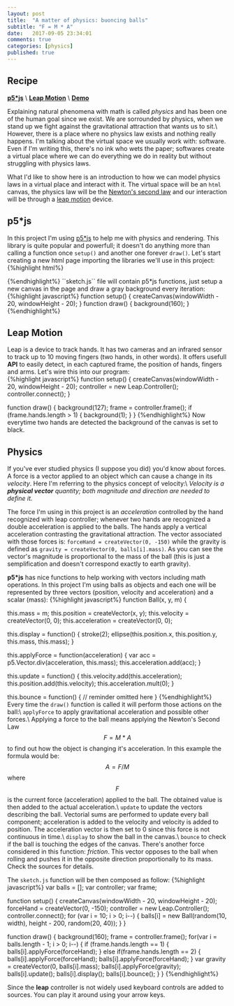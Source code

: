 ```yaml
---
layout: post
title:  "A matter of physics: buoncing balls"
subtitle: "F = M * A"
date:   2017-09-05 23:34:01
comments: true
categories: [physics]
published: true
---
```

## Recipe
<i class="fa fa-check-square" style="color:#828282"></i> **[p5*js](https://p5js.org/)** \\
<i class="fa fa-check-square" style="color:#828282"></i> **[Leap Motion](https://www.leapmotion.com/)** \\
<i class="fa fa-play-circle" style="color:#828282"></i> **[Demo](https://pollaiolo.github.io/bouncing-balls/)** 

Explaining natural phenomena with math is called *physics* and has been one of the human goal since we exist. We are sorrounded by physics, when we stand up we fight against the gravitational attraction that wants us to sit.\\
However, there is a place where no physics law exists and nothing really happens. I'm talking about the virtual space we usually work with: software. Even if I'm writing this, there's no ink who wets the paper; softwares create a virtual place where we can do everything we do in reality but without struggling with physics laws.

What I'd like to show here is an introduction to how we can model physics laws in a virtual place and interact with it. The virtual space will be an `html` canvas, the physics law will be the [Newton's second law](https://en.wikipedia.org/wiki/Newton%27s_laws_of_motion) and our interaction will be through a [leap motion](https://www.leapmotion.com/) device.

## p5*js
In this project I'm using [p5*js](https://p5js.org/) to help me with physics and rendering. This library is quite popular and powerfull; it doesn't do anything more than calling a function once `setup()` and another one forever `draw()`. 
Let's start creating a new html page importing the libraries we'll use in this project:
{%highlight html%}
<!DOCTYPE html>
<html>
   <head>
      <script src="https://js.leapmotion.com/leap-0.6.4.js"></script>
      <script src="https://cdnjs.cloudflare.com/ajax/libs/p5.js/0.5.11/p5.js"></script>
      <script src="ball.js"></script>
      <script src="sketch.js"></script>
      <title>Sketch</title>
    </head>
</html>
{%endhighlight%}
``sketch.js`` file will contain p5*js functions, just setup a new canvas in the page and draw a gray background every iteration:
{%highlight javascript%}
function setup() {
   createCanvas(windowWidth - 20, windowHeight - 20);
}
function draw() {
   background(160);
}
{%endhighlight%}

## Leap Motion
Leap is a device to track hands. It has two cameras and an infrared sensor to track up to 10 moving fingers (two hands, in other words). It offers usefull **API** to easily detect, in each captured frame, the position of hands, fingers and arms. Let's wire this into our program:      
{%highlight javascript%}
function setup() {
   createCanvas(windowWidth - 20, windowHeight - 20);
   controller = new Leap.Controller();
   controller.connect();
}

function draw() {
   background(127);
   frame = controller.frame();
   if (frame.hands.length > 1) {
      background(1);
   }
}
{%endhighlight%}
Now everytime two hands are detected the background of the canvas is set to black.

## Physics
If you've ever studied physics (I suppose you did) you'd know about forces. A force is a vector applied to an object which can cause a change in its *velocity*. Here I'm referring to the physics concept of velocity:\\
*Velocity is a **physical vector** quantity; both magnitude and direction are needed to define it.*

The force I'm using in this project is an *acceleration* controlled by the hand recognized with leap controller; whenever two hands are recognized a double acceleration is applied to the balls. The hands apply a vertical acceleration contrasting the gravitational attraction. The vector associated with those forces is: `forceHand = createVector(0, -150)` while the gravity is defined as `gravity = createVector(0, balls[i].mass)`. As you can see the vector's magnitude is proportional to the mass of the ball (this is just a semplification and doesn't correspond exactly to earth gravity).  

**p5*js** has nice functions to help working with vectors including math operations. In this project I'm using balls as objects and each one will be represented by three vectors (position, velocity and acceleration) and a scalar (mass):
{%highlight javascript%}
function Ball(x, y, m) {

   this.mass = m;
   this.position = createVector(x, y);
   this.velocity = createVector(0, 0);
   this.acceleration = createVector(0, 0);

   this.display = function() {
      stroke(2);
      ellipse(this.position.x, this.position.y, this.mass, this.mass);
   }

   this.applyForce = function(acceleration) {
      var acc = p5.Vector.div(acceleration, this.mass);
      this.acceleration.add(acc);
   }

  this.update = function() {
      this.velocity.add(this.acceleration);
      this.position.add(this.velocity);
      this.acceleration.mult(0);
   }

   this.bounce = function() {
      // reminder omitted here
   }
{%endhighlight%}
Every time the `draw()` function is called it will perform those actions on the ball:\\
`applyForce` to apply gravitational acceleration and possible other forces.\\
   Applying a force to the ball means applying the Newton's Second Law $$ F=M*A $$ to find out how the object is changing it's acceleration. In this example the formula would be: $$ A=F/M $$ where $$ F $$ is the current force (acceleration) applied to the ball. The obtained value is then added to the actual acceleration.\\
`update` to update the vectors describing the ball.
   Vectorial sums are performed to update every ball component; acceleration is added to the velocity and velocity is added to position. The acceleration vector is then set to 0 since this force is not continuous in time.\\
`display` to show the ball in the canvas.\\
`bounce` to check if the ball is touching the edges of the canvas.
   There's another force considered in this function: *friction*. This vector opposes to the ball when rolling and pushes it in the opposite direction proportionally to its mass. Check the sources for details.

The `sketch.js` function will be then composed as follow:
{%highlight javascript%}
var balls = [];
var controller;
var frame;

function setup() {
   createCanvas(windowWidth - 20, windowHeight - 20);
   forceHand = createVector(0, -150);
   controller = new Leap.Controller();
   controller.connect();
   for (var i = 10; i > 0; i--) {
      balls[i] = new Ball(random(10, width), height - 200, random(20, 40));
   }
}
 
function draw() {
   background(160);
   frame = controller.frame();
   for(var i = balls.length - 1; i > 0; i--) {
      if (frame.hands.length == 1) {
         balls[i].applyForce(forceHand);
      } else if(frame.hands.length == 2) {
         balls[i].applyForce(forceHand);
         balls[i].applyForce(forceHand);
      }
      var gravity = createVector(0, balls[i].mass);
      balls[i].applyForce(gravity);
      balls[i].update();
      balls[i].display();
      balls[i].bounce();
   }
}
{%endhighlight%}

Since the **leap** controller is not widely used keyboard controls are added to sources. You can play it around using your arrow keys.  